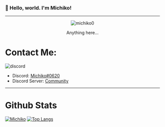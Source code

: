 ### 👋 Hello, world. I'm Michiko!
----
<p align="center"> <img src="https://komarev.com/ghpvc/?username=michiko0&label=Profile%20views&color=0e75b6&style=flat" alt="michiko0" /> </p>


<p align="center"> 
  Anything here...
  </p>
  
 # Contact Me:
![discord](https://img.shields.io/badge/Discord-5865F2?style=for-the-badge&logo=discord&logoColor=white)
- Discord: [Michiko#0620](https://discord.com/users/521591624644427777) 
- Discord Server: [Community](https://discord.gg/RqVc3eq5kV)

---
# Github Stats
[![Michiko](https://github-readme-stats.vercel.app/api?username=Michiko0)](https://github.com/Michiko0/github-readme-stats)
[![Top Langs](https://github-readme-stats.vercel.app/api/top-langs/?username=Michiko0&layout=compact)](https://github.com/Michiko0/github-readme-stats)


